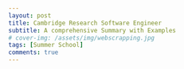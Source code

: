 ```yaml
---
layout: post
title: Cambridge Research Software Engineer
subtitle: A comprehensive Summary with Examples
# cover-img: /assets/img/webscrapping.jpg
tags: [Summer School]
comments: true
---
```

